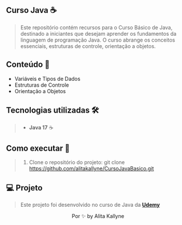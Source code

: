 ## Curso Java ☕
> Este repositório contém recursos para o Curso Básico de Java, destinado a iniciantes que desejam aprender os fundamentos da linguagem de programação Java. O curso abrange os conceitos essenciais, estruturas de controle, orientação a objetos.

## Conteúdo 📝
- Variáveis e Tipos de Dados
- Estruturas de Controle
- Orientação a Objetos

## Tecnologias utilizadas  🛠 

> * **Java 17** ☕

## Como executar 🚀 
> 1. Clone o repositório do projeto: git clone https://github.com/alitakallyne/CursoJavaBasico.git

## 💻 Projeto
>Este projeto foi desenvolvido no curso de Java da  **[Udemy](https://www.udemy.com/course/java-curso-completo/)**

<p align="center"> Por ✨  by Alita Kallyne</p>
